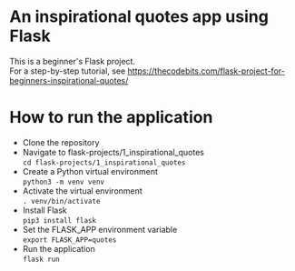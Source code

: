 # An inspirational quotes app using Flask
This is a beginner's Flask project.    
For a step-by-step tutorial, see https://thecodebits.com/flask-project-for-beginners-inspirational-quotes/

# How to run the application
- Clone the repository
- Navigate to flask-projects/1_inspirational_quotes   
  ```cd flask-projects/1_inspirational_quotes```
- Create a Python virtual environment    
  ```python3 -m venv venv```
- Activate the virtual environment    
  ```. venv/bin/activate```
- Install Flask    
  ```pip3 install flask```
- Set the FLASK_APP environment variable    
  ```export FLASK_APP=quotes```
- Run the application   
  ```flask run```
  
     
